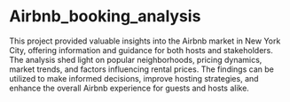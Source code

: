 # Airbnb_booking_analysis

This project provided valuable insights into the Airbnb market in New York City, offering information and guidance for both hosts and stakeholders. The analysis shed light on popular neighborhoods, pricing dynamics, market trends, and factors influencing rental prices. The findings can be utilized to make informed decisions, improve hosting strategies, and enhance the overall Airbnb experience for guests and hosts alike.
